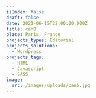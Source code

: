 ```yaml
---
isIndex: false
draft: false
date: 2021-06-15T22:00:00.000Z
title: canB
place: Paris, France
projects_types: Editorial
projects_solutions:
  - Wordpress
projects_tags:
  - HTML
  - Javascript
  - SASS
image:
  src: /images/uploads/canb.jpg
---
```

